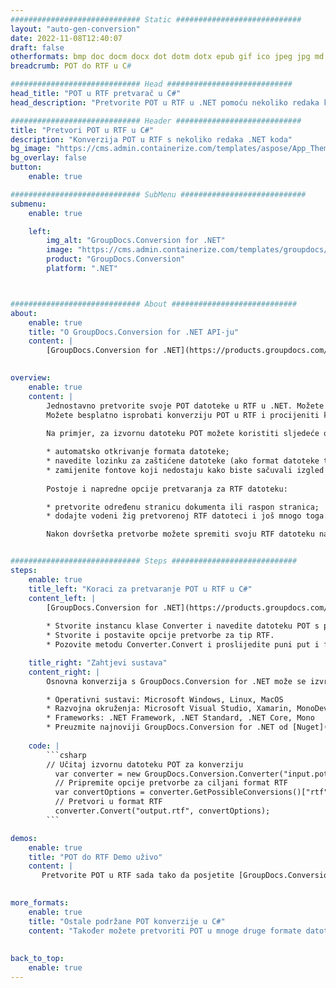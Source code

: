 ```yaml
---
############################# Static ############################
layout: "auto-gen-conversion"
date: 2022-11-08T12:40:07
draft: false
otherformats: bmp doc docm docx dot dotm dotx epub gif ico jpeg jpg md odt ott pdf png psd rtf tex tif tiff txt xps
breadcrumb: POT do RTF u C#

############################# Head ############################
head_title: "POT u RTF pretvarač u C#"
head_description: "Pretvorite POT u RTF u .NET pomoću nekoliko redaka koda. Koristite GroupDocs Document Conversion API za pretvaranje preko 160 formata datoteka."

############################# Header ############################
title: "Pretvori POT u RTF u C#"
description: "Konverzija POT u RTF s nekoliko redaka .NET koda"
bg_image: "https://cms.admin.containerize.com/templates/aspose/App_Themes/V3/images/bg/header1.png"
bg_overlay: false
button:
    enable: true

############################# SubMenu ############################
submenu:
    enable: true

    left:
        img_alt: "GroupDocs.Conversion for .NET"
        image: "https://cms.admin.containerize.com/templates/groupdocs/images/product-logos/90x90-noborder/groupdocs-conversion-net.png"
        product: "GroupDocs.Conversion"
        platform: ".NET"



############################# About ############################
about:
    enable: true
    title: "O GroupDocs.Conversion for .NET API-ju"
    content: |
        [GroupDocs.Conversion for .NET](https://products.groupdocs.com/conversion/net/) može se koristiti za pretvaranje Microsoft Worda, Excela, PowerPointa, PDF-a, Visio i drugih formata. GroupDocs.Conversion je samostalni API koji je prikladan za pozadinske i interne sustave gdje su potrebne visoke performanse. Ne ovisi o softveru poput Microsofta ili Open Officea.
    

overview:
    enable: true
    content: |
        Jednostavno pretvorite svoje POT datoteke u RTF u .NET. Možete koristiti samo nekoliko C# linija koda na bilo kojoj platformi po vašem izboru kao što su - Windows, Linux, macOS.
        Možete besplatno isprobati konverziju POT u RTF i procijeniti kvalitetu rezultata konverzije. Uz jednostavne scenarije konverzije datoteka, možete isprobati naprednije opcije za učitavanje izvorne POT datoteke i za spremanje izlaznog RTF rezultata. 
        
        Na primjer, za izvornu datoteku POT možete koristiti sljedeće opcije učitavanja:

        * automatsko otkrivanje formata datoteke;
        * navedite lozinku za zaštićene datoteke (ako format datoteke to podržava);
        * zamijenite fontove koji nedostaju kako biste sačuvali izgled dokumenta.
        
        Postoje i napredne opcije pretvaranja za RTF datoteku:

        * pretvorite određenu stranicu dokumenta ili raspon stranica;
        * dodajte vodeni žig pretvorenoj RTF datoteci i još mnogo toga.

        Nakon dovršetka pretvorbe možete spremiti svoju RTF datoteku na lokalnu stazu datoteke ili bilo koju pohranu treće strane kao što su FTP, Amazon S3, Google Drive, Dropbox itd. Imajte na umu - da pretvorite POT u {{ TO}} nema potrebe za instaliranjem bilo kakvog dodatnog softvera - poput MS Officea, Open Officea, Adobe Acrobat Readera itd.


############################# Steps ############################
steps:
    enable: true
    title_left: "Koraci za pretvaranje POT u RTF u C#"
    content_left: |
        [GroupDocs.Conversion for .NET](https://products.groupdocs.com/conversion/net/) programerima olakšava pretvaranje POT datoteke u RTF s nekoliko redaka koda.
        
        * Stvorite instancu klase Converter i navedite datoteku POT s punim putem
        * Stvorite i postavite opcije pretvorbe za tip RTF.
        * Pozovite metodu Converter.Convert i proslijedite puni put i format (RTF) kao parametar

    title_right: "Zahtjevi sustava"
    content_right: |
        Osnovna konverzija s GroupDocs.Conversion for .NET može se izvršiti u samo nekoliko jednostavnih koraka. Naši API-ji podržani su na svim glavnim platformama i operativnim sustavima. Prije izvršavanja koda u nastavku, provjerite imate li sljedeće preduvjete instalirane na vašem sustavu.

        * Operativni sustavi: Microsoft Windows, Linux, MacOS
        * Razvojna okruženja: Microsoft Visual Studio, Xamarin, MonoDevelop
        * Frameworks: .NET Framework, .NET Standard, .NET Core, Mono
        * Preuzmite najnoviji GroupDocs.Conversion for .NET od [Nuget](https://www.nuget.org/packages/groupdocs.conversion)
         
    code: |
        ```csharp    
        // Učitaj izvornu datoteku POT za konverziju
          var converter = new GroupDocs.Conversion.Converter("input.pot");
          // Pripremite opcije pretvorbe za ciljani format RTF
          var convertOptions = converter.GetPossibleConversions()["rtf"].ConvertOptions;
          // Pretvori u format RTF
          converter.Convert("output.rtf", convertOptions);
        ```

demos:
    enable: true
    title: "POT do RTF Demo uživo"
    content: |
       Pretvorite POT u RTF sada tako da posjetite [GroupDocs.Conversion App](https://products.groupdocs.app/conversion/family) web mjesto. Online demo ima sljedeće prednosti
          

more_formats:
    enable: true
    title: "Ostale podržane POT konverzije u C#"
    content: "Također možete pretvoriti POT u mnoge druge formate datoteka. Pogledajte popis u nastavku."
       
       
back_to_top:
    enable: true
---
```

